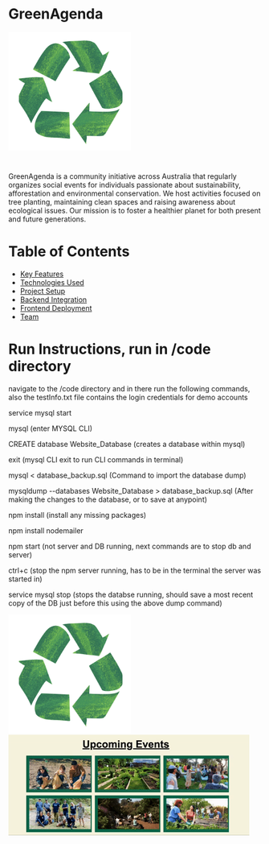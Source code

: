 # GreenAgenda
![alt text](/code/public/images/Logo.jpg)
#
GreenAgenda is a community initiative across Australia that regularly organizes social events for individuals passionate about sustainability, afforestation and environmental conservation. We host activities focused on tree planting, maintaining clean spaces and raising awareness about ecological issues. Our mission is to foster a healthier planet for both present and future generations.

# Table of Contents
- [Key Features](#key-features)
- [Technologies Used](#technologies-used)
- [Project Setup](#setup-and-deployment)
- [Backend Integration](#backend-integration)
- [Frontend Deployment](#frontend-deployment)
- [Team](#team)


# Run Instructions, run in /code directory
navigate to the /code directory and in there run the following commands, also the testInfo.txt file contains the login credentials for demo accounts

service mysql start

mysql (enter MYSQL CLI)

CREATE database Website_Database (creates a database within mysql)

exit (mysql CLI exit to run CLI commands in terminal)

mysql < database_backup.sql (Command to import the database dump)

mysqldump --databases Website_Database > database_backup.sql (After making the changes to the database, or to save at anypoint)

npm install (install any missing packages)

npm install nodemailer

npm start (not server and DB running, next commands are to stop db and server)

ctrl+c (stop the npm server running, has to be in the terminal the server was started in)

service mysql stop (stops the databse running, should save a most recent copy of the DB just before this using the above dump command)

![alt text](/code/public/images/Logo.jpg)
![Demo](/code/public/images/events_rendering.gif)
